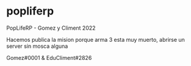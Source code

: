 # popliferp
PopLifeRP - Gomez y Climent 2022

Hacemos publica la mision porque arma 3 esta muy muerto, abrirse un server sin mosca alguna

Gomez#0001 & EduCliment#2826

